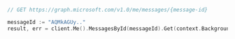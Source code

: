 <!-- markdownlint-disable MD041 -->

```go
// GET https://graph.microsoft.com/v1.0/me/messages/{message-id}

messageId := "AQMkAGUy.."
result, err = client.Me().MessagesById(messageId).Get(context.Background(), nil)
```
